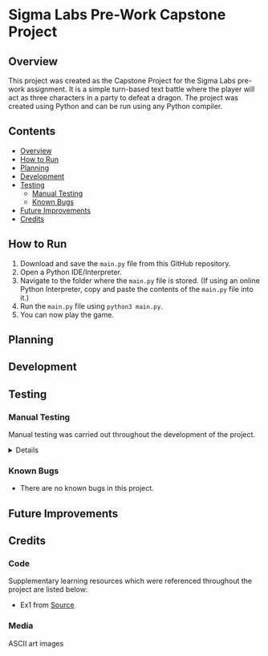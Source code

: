 # Sigma Labs Pre-Work Capstone Project

<a id="overview"></a>
## Overview

This project was created as the Capstone Project for the Sigma Labs pre-work assignment. It is a simple turn-based text battle where the player will act as three characters in a party to defeat a dragon. The project was created using Python and can be run using any Python compiler.

## Contents
- [Overview](#overview)
- [How to Run](#run-proj)
- [Planning](#planning)
- [Development](#dev)
- [Testing](#testing)
  - [Manual Testing](#manual-test)
  - [Known Bugs](#bugs)
- [Future Improvements](#future-imp)
- [Credits](#credits)


<a id="run-proj"></a>
## How to Run

1. Download and save the `main.py` file from this GitHub repository.
2. Open a Python IDE/Interpreter.
3. Navigate to the folder where the `main.py` file is stored. (If using an online Python Interpreter, copy and paste the contents of the `main.py` file into it.)
4. Run the `main.py` file using `python3 main.py`.
5. You can now play the game.

<a id="planning"></a>
## Planning


<a id="dev"></a>
## Development


<a id="testing"></a>
## Testing

<a id="manual-test"></a>
### Manual Testing

Manual testing was carried out throughout the development of the project.

<details>

| Function | Expected Outcome | Pass/Fail |
| ----------- | ----------- | ----------- |
| Program Runs | No errors are displayed when the program is run. | Pass |
| Character Turns | The game cycles through all characters in the party and allows the user to take action with them. | Pass |
| Status Screen | A status screen detailing the current stats of all characters is displayed at the start of character turns. | Pass |
| Action Display | All available action for a character's turn are displayed to the user. | Pass |
| Input Validation | User inputs to decide the actions of characters are validated to ensure only listed actions are taken. | Pass |
| Invalid Inputs | Invalid inputs prompt the user to enter a valid input. | Pass |
| Dragon Turn | The dragon takes a turn and text is displayed to reflect the action taken. | Pass |
| Dragon Attacks | The descriptions and outcomes of the dragon's attacks are displayed to the user and reflected in the next status screen. | Pass |
| Character Attacks | The descriptions and outcomes of character attacks are displayed to the user and reflected in the next status screen. | Pass |
| Character Healing | The description and outcome of healing characters are displayed to the user and reflected in the next status screen. | Pass |
| Knight Special Attack | The knight will perform their special attack, this attack will then be unavailable for next 2 turns. | Pass |
| Knight Buff | The knight will buff their own attack for 2 turns, this change is reflected in the next status screen. | Pass |
| Warrior Buff | The warrior will buff their own defence for 2 turns, this change is reflected in the next status screen. | Pass |
| Warrior Special Attack | The warrior will perform their special attack, this attack will then be unavailable for next 2 turns. | Pass |
| Mage Buff | The mage will buff the party's luck for 3 turns, the mage's next turn is skipped. | Pass |
| Special Attack Cooldowns | If a special attack is on cooldown, the user will be unable to select the option to perform this action. | Pass |
| Special Attack Cooldowns Ending | After the cooldowns for special attacks have expired, the user is notified and the action is made available again. | Pass |
| Buff Durations | After buffs have expired, the user is notified and the stats of characters are changed back to their original values. | Pass |
| Character Defeated | If a character's HP is reduced to 0, they are removed from the party and all following displays. | Pass |
| Party Defeated | If the final character in the party has their HP reduced to 0, the game will end. | Pass |
| Dragon Defeated | If the dragon's HP is reduced to 0, the game will end. | Pass |
| Character Flees | If a character chooses to flee, they are removed from the party and all following displays. | Pass |
| Party Flees | If the final character in the party chooses to flee, the game will end. | Pass |
| Ending Display | The appropriate ending text is displayed if the conditions are met. | Pass |

</details>

<a id="bugs"></a>
### Known Bugs

- There are no known bugs in this project.


<a id="future-imp"></a>
## Future Improvements


<a id="credits"></a>
## Credits

### Code

Supplementary learning resources which were referenced throughout the project are listed below:

- Ex1 from [Source](src_link)

### Media

ASCII art images
